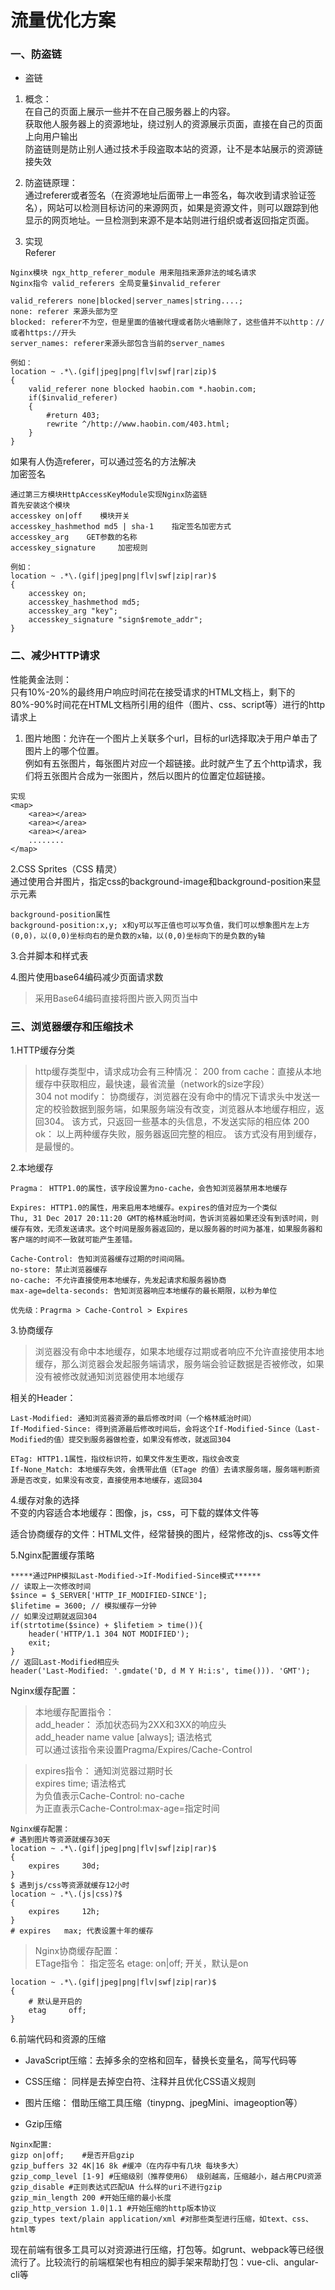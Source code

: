 # 流量优化方案

### 一、防盗链

- 盗链  
1. 概念：  
在自己的页面上展示一些并不在自己服务器上的内容。  
获取他人服务器上的资源地址，绕过别人的资源展示页面，直接在自己的页面上向用户输出  
防盗链则是防止别人通过技术手段盗取本站的资源，让不是本站展示的资源链接失效

2. 防盗链原理：  
通过referer或者签名（在资源地址后面带上一串签名，每次收到请求验证签名），网站可以检测目标访问的来源网页，如果是资源文件，则可以跟踪到他显示的网页地址。一旦检测到来源不是本站则进行组织或者返回指定页面。

3. 实现  
Referer
``` 
Nginx模块 ngx_http_referer_module 用来阻挡来源非法的域名请求
Nginx指令 valid_referers 全局变量$invalid_referer

valid_referers none|blocked|server_names|string....;
none: referer 来源头部为空
blocked: referer不为空，但是里面的值被代理或者防火墙删除了，这些值并不以http：//或者https://开头
server_names: referer来源头部包含当前的server_names

例如：
location ~ .*\.(gif|jpeg|png|flv|swf|rar|zip)$
{
    valid_referer none blocked haobin.com *.haobin.com;
    if($invalid_referer)
    {
        #return 403;
        rewrite ^/http://www.haobin.com/403.html;
    }
}
```
如果有人伪造referer，可以通过签名的方法解决  
加密签名
``` 
通过第三方模块HttpAccessKeyModule实现Nginx防盗链
首先安装这个模块
accesskey on|off    模块开关
accesskey_hashmethod md5 | sha-1    指定签名加密方式
accesskey_arg    GET参数的名称
accesskey_signature     加密规则

例如：
location ~ .*\.(gif|jpeg|png|flv|swf|zip|rar)$
{
    accesskey on;
    accesskey_hashmethod md5;
    accesskey_arg "key";
    accesskey_signature "sign$remote_addr";
}
```

### 二、减少HTTP请求

性能黄金法则：  
只有10%-20%的最终用户响应时间花在接受请求的HTML文档上，剩下的80%-90%时间花在HTML文档所引用的组件（图片、css、script等）进行的http请求上

1. 图片地图：允许在一个图片上关联多个url，目标的url选择取决于用户单击了图片上的哪个位置。  
例如有五张图片，每张图片对应一个超链接。此时就产生了五个http请求，我们将五张图片合成为一张图片，然后以图片的位置定位超链接。
``` 
实现
<map>
    <area></area>
    <area></area>
    <area></area>
    ........
</map> 
```
2.CSS Sprites（CSS 精灵）  
通过使用合并图片，指定css的background-image和background-position来显示元素
``` 
background-position属性
background-position:x,y; x和y可以写正值也可以写负值，我们可以想象图片左上方(0,0)，以(0,0)坐标向右的是负数的x轴，以(0,0)坐标向下的是负数的y轴
```
3.合并脚本和样式表

4.图片使用base64编码减少页面请求数  
>采用Base64编码直接将图片嵌入网页当中

### 三、浏览器缓存和压缩技术
1.HTTP缓存分类  
> http缓存类型中，请求成功会有三种情况：
200 from cache：直接从本地缓存中获取相应，最快速，最省流量（network的size字段）  
304 not modify： 协商缓存，浏览器在没有命中的情况下请求头中发送一定的校验数据到服务端，如果服务端没有改变，浏览器从本地缓存相应，返回304。 该方式，只返回一些基本的头信息，不发送实际的相应体
200 ok： 以上两种缓存失败，服务器返回完整的相应。 该方式没有用到缓存，是最慢的。

2.本地缓存
``` 
Pragma： HTTP1.0的属性，该字段设置为no-cache，会告知浏览器禁用本地缓存

Expires: HTTP1.0的属性，用来启用本地缓存。expires的值对应为一个类似
Thu, 31 Dec 2017 20:11:20 GMT的格林威治时间，告诉浏览器如果还没有到该时间，则缓存有效，无须发送请求。这个时间是服务器返回的，是以服务器的时间为基准，如果服务器和客户端的时间不一致就可能产生差错。

Cache-Control: 告知浏览器缓存过期的时间间隔。
no-store: 禁止浏览器缓存
no-cache: 不允许直接使用本地缓存，先发起请求和服务器协商
max-age=delta-seconds: 告知浏览器响应本地缓存的最长期限，以秒为单位

优先级：Pragrma > Cache-Control > Expires
```

3.协商缓存
>浏览器没有命中本地缓存，如果本地缓存过期或者响应不允许直接使用本地缓存，那么浏览器会发起服务端请求，服务端会验证数据是否被修改，如果没有被修改就通知浏览器使用本地缓存

相关的Header：
``` 
Last-Modified: 通知浏览器资源的最后修改时间（一个格林威治时间）
If-Modified-Since: 得到资源最后修改时间后，会将这个If-Modified-Since（Last-Modified的值）提交到服务器做检查，如果没有修改，就返回304

ETag: HTTP1.1属性，指纹标识符，如果文件发生更改，指纹会改变
If-None_Match: 本地缓存失效，会携带此值（ETage 的值）去请求服务端，服务端判断资源是否改变，如果没有改变，直接使用本地缓存，返回304
```
4.缓存对象的选择  
  不变的内容适合本地缓存：图像，js，css，可下载的媒体文件等
  
  
  适合协商缓存的文件：HTML文件，经常替换的图片，经常修改的js、css等文件

5.Nginx配置缓存策略  

``` 
*****通过PHP模拟Last-Modified->If-Modified-Since模式******
// 读取上一次修改时间
$since = $_SERVER['HTTP_IF_MODIFIED-SINCE'];
$lifetime = 3600; // 模拟缓存一分钟
// 如果没过期就返回304
if(strtotime($since) + $lifetiem > time()){
    header('HTTP/1.1 304 NOT MODIFIED');
    exit;
}
// 返回Last-Modified相应头
header('Last-Modified: '.gmdate('D, d M Y H:i:s', time())). 'GMT');

```
Nginx缓存配置：
>本地缓存配置指令：  
add_header： 添加状态码为2XX和3XX的响应头  
add_header name value \[always]; 语法格式  
可以通过该指令来设置Pragma/Expires/Cache-Control

>expires指令： 通知浏览器过期时长  
expires time;  语法格式  
为负值表示Cache-Control: no-cache   
为正直表示Cache-Control:max-age=指定时间 

``` 
Nginx缓存配置：
# 遇到图片等资源就缓存30天
location ~ .*\.(gif|jpeg|png|flv|swf|zip|rar)$
{
    expires     30d;
}
$ 遇到js/css等资源就缓存12小时
location ~ .*\.(js|css)?$
{
    expires     12h;
}
# expires   max; 代表设置十年的缓存
```
 
>Nginx协商缓存配置：  
ETage指令： 指定签名 
etage: on|off; 开关，默认是on
``` 
location ~ .*\.(gif|jpeg|png|flv|swf|zip|rar)$
{
    # 默认是开启的
    etag     off;
}
```

6.前端代码和资源的压缩  
- JavaScript压缩：去掉多余的空格和回车，替换长变量名，简写代码等
- CSS压缩： 同样是去掉空白符、注释并且优化CSS语义规则
- 图片压缩： 借助压缩工具压缩（tinypng、jpegMini、imageoption等）

- Gzip压缩
``` 
Nginx配置:
gizp on|off;    #是否开启gzip
gzip_buffers 32 4K|16 8k #缓冲（在内存中有几块 每块多大）
gzip_comp_level [1-9] #压缩级别（推荐使用6） 级别越高，压缩越小，越占用CPU资源
gzip_disable #正则表达式匹配UA 什么样的uri不进行gzip 
gzip_min_length 200 #开始压缩的最小长度
gzip_http_version 1.0|1.1 #开始压缩的http版本协议
gzip_types text/plain application/xml #对那些类型进行压缩，如text、css、html等
```
现在前端有很多工具可以对资源进行压缩，打包等。如grunt、webpack等已经很流行了。比较流行的前端框架也有相应的脚手架来帮助打包：vue-cli、angular-cli等